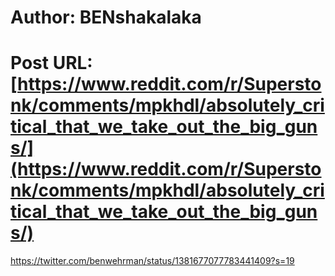 # Author: BENshakalaka
# Post URL: [https://www.reddit.com/r/Superstonk/comments/mpkhdl/absolutely_critical_that_we_take_out_the_big_guns/](https://www.reddit.com/r/Superstonk/comments/mpkhdl/absolutely_critical_that_we_take_out_the_big_guns/)


https://twitter.com/benwehrman/status/1381677077783441409?s=19